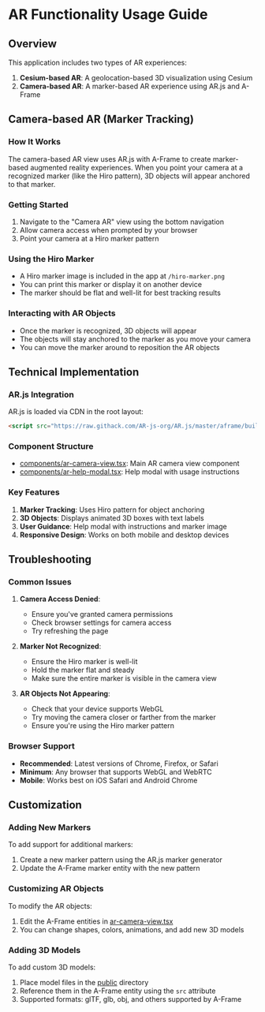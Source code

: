 # AR Functionality Usage Guide

## Overview

This application includes two types of AR experiences:

1. **Cesium-based AR**: A geolocation-based 3D visualization using Cesium
2. **Camera-based AR**: A marker-based AR experience using AR.js and A-Frame

## Camera-based AR (Marker Tracking)

### How It Works

The camera-based AR view uses AR.js with A-Frame to create marker-based augmented reality experiences. When you point your camera at a recognized marker (like the Hiro pattern), 3D objects will appear anchored to that marker.

### Getting Started

1. Navigate to the "Camera AR" view using the bottom navigation
2. Allow camera access when prompted by your browser
3. Point your camera at a Hiro marker pattern

### Using the Hiro Marker

- A Hiro marker image is included in the app at `/hiro-marker.png`
- You can print this marker or display it on another device
- The marker should be flat and well-lit for best tracking results

### Interacting with AR Objects

- Once the marker is recognized, 3D objects will appear
- The objects will stay anchored to the marker as you move your camera
- You can move the marker around to reposition the AR objects

## Technical Implementation

### AR.js Integration

AR.js is loaded via CDN in the root layout:

```html
<script src="https://raw.githack.com/AR-js-org/AR.js/master/aframe/build/aframe-ar.min.js"></script>
```

### Component Structure

- [components/ar-camera-view.tsx](file:///Users/enisgjini/Desktop/ar-js-prototype/components/ar-camera-view.tsx): Main AR camera view component
- [components/ar-help-modal.tsx](file:///Users/enisgjini/Desktop/ar-js-prototype/components/ar-help-modal.tsx): Help modal with usage instructions

### Key Features

1. **Marker Tracking**: Uses Hiro pattern for object anchoring
2. **3D Objects**: Displays animated 3D boxes with text labels
3. **User Guidance**: Help modal with instructions and marker image
4. **Responsive Design**: Works on both mobile and desktop devices

## Troubleshooting

### Common Issues

1. **Camera Access Denied**:
   - Ensure you've granted camera permissions
   - Check browser settings for camera access
   - Try refreshing the page

2. **Marker Not Recognized**:
   - Ensure the Hiro marker is well-lit
   - Hold the marker flat and steady
   - Make sure the entire marker is visible in the camera view

3. **AR Objects Not Appearing**:
   - Check that your device supports WebGL
   - Try moving the camera closer or farther from the marker
   - Ensure you're using the Hiro marker pattern

### Browser Support

- **Recommended**: Latest versions of Chrome, Firefox, or Safari
- **Minimum**: Any browser that supports WebGL and WebRTC
- **Mobile**: Works best on iOS Safari and Android Chrome

## Customization

### Adding New Markers

To add support for additional markers:

1. Create a new marker pattern using the AR.js marker generator
2. Update the A-Frame marker entity with the new pattern

### Customizing AR Objects

To modify the AR objects:

1. Edit the A-Frame entities in [ar-camera-view.tsx](file:///Users/enisgjini/Desktop/ar-js-prototype/components/ar-camera-view.tsx)
2. You can change shapes, colors, animations, and add new 3D models

### Adding 3D Models

To add custom 3D models:

1. Place model files in the [public](file:///Users/enisgjini/Desktop/ar-js-prototype/public/test-geolocation.html) directory
2. Reference them in the A-Frame entity using the `src` attribute
3. Supported formats: glTF, glb, obj, and others supported by A-Frame
